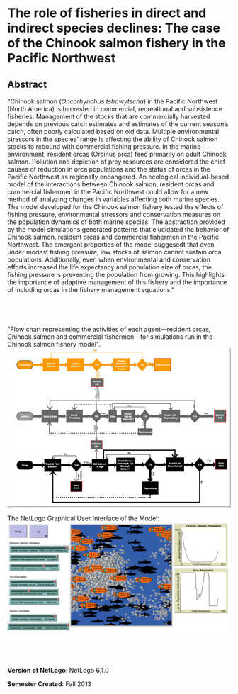 # The role of fisheries in direct and indirect species declines: The case of the Chinook salmon fishery in the Pacific Northwest


## Abstract 

"Chinook salmon (*Oncorhynchus tshawytscha*) in the Pacific Northwest (North America) is harvested in commercial, recreational and subsistence fisheries. Management of the stocks that are commercially harvested depends on previous catch estimates and estimates of the current season’s catch, often poorly calculated based on old data. Multiple environmental stressors in the species’ range is affecting the ability of Chinook salmon stocks to rebound with commercial fishing pressure. In the marine environment, resident orcas (Orcinus orca) feed primarily on adult Chinook salmon. Pollution and depletion of prey resources are considered the chief causes of reduction in orca populations and the status of orcas in the Pacific Northwest as regionally endangered. An ecological individual-based model of the interactions between Chinook salmon, resident orcas and commercial fishermen in the Pacific Northwest could allow for a new method of analyzing changes in variables affecting both marine species. The model developed for the Chinook salmon fishery tested the effects of fishing pressure, environmental stressors and conservation measures on the population dynamics of both marine species. The abstraction provided by the model simulations generated patterns that elucidated the behavior of Chinook salmon, resident orcas and commercial fishermen in the Pacific Northwest. The emergent properties of the model suggesedt that even under modest fishing pressure, low stocks of salmon cannot sustain orca populations. Additionally, even when environmental and conservation efforts increased the life expectancy and population size of orcas, the fishing pressure is preventing the population from growing. This highlights the importance of adaptive management of this fishery and the importance of including orcas in the fishery management equations."

## &nbsp;
"Flow chart representing the activities of each agent—resident orcas, Chinook salmon and commercial fishermen—for simulations run in the Chinook salmon fishery model". 
![FlowChart](FlowChart.png)

The NetLogo Graphical User Interface of the Model: 
![The NetLogo Graphical User Interface](GUI.png)

## &nbsp;

**Version of NetLogo**: NetLogo 6.1.0

**Semester Created**: Fall 2013

